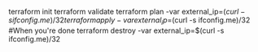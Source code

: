 terraform init
terraform validate
terraform plan -var external_ip=$(curl -s ifconfig.me)/32
terraform apply -var external_ip=$(curl -s ifconfig.me)/32
#When you're done
terraform destroy -var external_ip=$(curl -s ifconfig.me)/32
